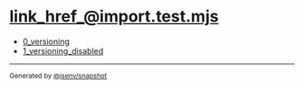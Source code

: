 # [link_href_@import.test.mjs](../link_href_@import.test.mjs)


- [0_versioning](0_versioning/0_versioning.md)
- [1_versioning_disabled](1_versioning_disabled/1_versioning_disabled.md)

---

<sub>
  Generated by <a href="https://github.com/jsenv/core/tree/main/packages/independent/snapshot">@jsenv/snapshot</a>
</sub>
